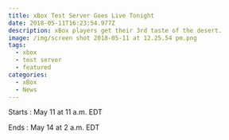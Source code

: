 ```yaml
---
title: xBox Test Server Goes Live Tonight
date: 2018-05-11T16:23:54.977Z
description: xBox players get their 3rd taste of the desert.
image: /img/screen shot 2018-05-11 at 12.25.54 pm.png
tags:
  - xbox
  - test server
  - featured
categories:
  - xBox
  - News
---
```

Starts : May 11 at 11 a.m. EDT

Ends : May 14 at 2 a.m. EDT
